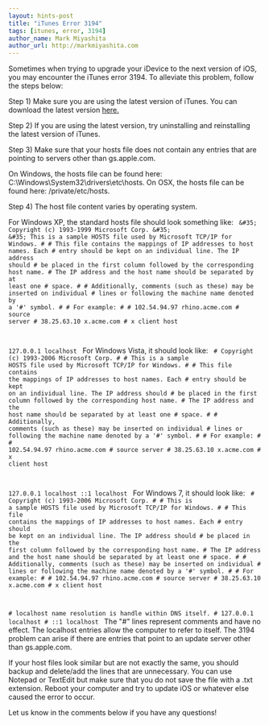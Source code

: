 ```yaml
---
layout: hints-post
title: "iTunes Error 3194"
tags: [itunes, error, 3194]
author_name: Mark Miyashita
author_url: http://markmiyashita.com
---
```


Sometimes when trying to upgrade your iDevice to the next version of iOS, you may encounter the iTunes error 3194. To alleviate this problem, follow the steps below:

Step 1) Make sure you are using the latest version of iTunes. You can download the latest version <a href="http://www.apple.com/itunes/download/">here.</a>

Step 2) If you are using the latest version, try uninstalling and reinstalling the latest version of iTunes.

Step 3) Make sure that your hosts file does not contain any entries that are pointing to servers other than gs.apple.com.

On Windows, the hosts file can be found here: C:\Windows\System32\drivers\etc\hosts.
On OSX, the hosts file can be found here: /private/etc/hosts.

Step 4) The host file content varies by operating system.

For Windows XP, the standard hosts file should look something like:
<code>
&&#35;35; Copyright (c) 1993-1999 Microsoft Corp.
&&#35;35;
&&#35;35; This is a sample HOSTS file used by Microsoft TCP/IP for Windows.
&#35;
&#35; This file contains the mappings of IP addresses to host names. Each
&#35; entry should be kept on an individual line. The IP address should
&#35; be placed in the first column followed by the corresponding host name.
&#35; The IP address and the host name should be separated by at least one
&#35; space.
&#35;
&#35; Additionally, comments (such as these) may be inserted on individual
&#35; lines or following the machine name denoted by a '&#35;' symbol.
&#35;
&#35; For example:
&#35;
&#35; 102.54.94.97 rhino.acme.com &#35; source server
&#35; 38.25.63.10 x.acme.com &#35; x client host

127.0.0.1 localhost
</code>
For Windows Vista, it should look like:
<code>
&#35; Copyright (c) 1993-2006 Microsoft Corp.
&#35;
&#35; This is a sample HOSTS file used by Microsoft TCP/IP for Windows.
&#35;
&#35; This file contains the mappings of IP addresses to host names. Each
&#35; entry should be kept on an individual line. The IP address should
&#35; be placed in the first column followed by the corresponding host name.
&#35; The IP address and the host name should be separated by at least one
&#35; space.
&#35;
&#35; Additionally, comments (such as these) may be inserted on individual
&#35; lines or following the machine name denoted by a '&#35;' symbol.
&#35;
&#35; For example:
&#35;
&#35; 102.54.94.97 rhino.acme.com &#35; source server
&#35; 38.25.63.10 x.acme.com &#35; x client host

127.0.0.1 localhost
::1 localhost
</code>
For Windows 7, it should look like:
<code>
&#35; Copyright (c) 1993-2006 Microsoft Corp.
&#35;
&#35; This is a sample HOSTS file used by Microsoft TCP/IP for Windows.
&#35;
&#35; This file contains the mappings of IP addresses to host names. Each
&#35; entry should be kept on an individual line. The IP address should
&#35; be placed in the first column followed by the corresponding host name.
&#35; The IP address and the host name should be separated by at least one
&#35; space.
&#35;
&#35; Additionally, comments (such as these) may be inserted on individual
&#35; lines or following the machine name denoted by a '&#35;' symbol.
&#35;
&#35; For example:
&#35;
&#35; 102.54.94.97 rhino.acme.com &#35; source server
&#35; 38.25.63.10 x.acme.com &#35; x client host

&#35; localhost name resolution is handle within DNS itself.
&#35; 127.0.0.1 localhost
&#35; ::1 localhost
</code>
The "&#35;" lines represent comments and have no effect. The localhost entries allow the computer to refer to itself. The 3194 problem can arise if there are entries that point to an update server other than gs.apple.com.

If your host files look similar but are not exactly the same, you should backup and delete/add the lines that are unnecessary. You can use Notepad or TextEdit but make sure that you do not save the file with a .txt extension. Reboot your computer and try to update iOS or whatever else caused the error to occur.

Let us know in the comments below if you have any questions!